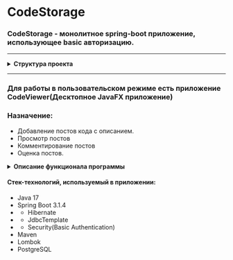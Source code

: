 # CodeStorage

### CodeStorage - монолитное spring-boot приложение, использующее basic авторизацию.

---
<details><summary><b>Структура проекта</b></summary>

![database_diagram](database_diagram.png)

</details>

---
### Для работы в пользовательском режиме есть приложение CodeViewer(Десктопное JavaFX приложение)

### Назначение:

- Добавление постов кода с описанием.
- Просмотр постов
- Комментирование постов
- Оценка постов.


<details><summary><b>Описание функционала программы</b></summary>

1. Пользователи делятся на 3 категории
   - Незарегистрированные
   - Зарегистрированные
   - Администраторы

### Для полноценной работы необходимо зарегистрироваться или пройти аутентификацию

### Незарегистрированные пользователи могут:
1. Просматривать посты
2. Просматривать комментарии к постам

### Зарегистрированные пользователи могут:
1. Просматривать посты
2. Создавать посты
3. Редактировать ТОЛЬКО свои посты
4. Оценивать посты
5. Просматривать комментарии к постам
6. Добавлять комментарии к постам

### Администраторы могут:
1. Просматривать посты
2. Создавать посты
3. Редактировать ЛЮБЫЕ посты
4. Удалять ЛЮБЫЕ посты
5. Оценивать посты
6. Просматривать комментарии к постам
7. Добавлять комментарии к постам

</details>

#### Стек-технологий, используемый в приложении:
- Java 17
- Spring Boot 3.1.4
- - Hibernate
- - JdbcTemplate
- - Security(Basic Authentication)
- Maven
- Lombok
- PostgreSQL




